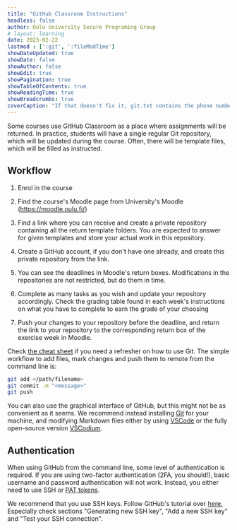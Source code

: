 ```yaml
---
title: "GitHub Classroom Instructions"
headless: false
author: Oulu University Secure Programing Group
# layout: learning
date: 2023-02-22
lastmod : [':git', ':fileModTime']
showDateUpdated: true
showDate: false
showAuthor: false
showEdit: true
showPagination: true 
showTableOfContents: true
showReadingTime: true
showBreadcrumbs: true
coverCaption: "If that doesn't fix it, git.txt contains the phone number of a friend of mine who understands git. Just wait through a few minutes of 'It's really pretty simple, just think of branches as...' and eventually you'll learn the commands that will fix everything. Source: [xkcd](https://xkcd.com/1597/) " 
---
```


Some courses use GitHub Classroom as a place where assignments will be returned.
In practice, students will have a single regular Git repository, which will be updated during the course.
Often, there will be template files, which will be filled as instructed.

## Workflow

  1. Enrol in the course

  2. Find the course's Moodle page from University's Moodle (https://moodle.oulu.fi/)

  3. Find a link where you can receive and create a private repository containing all the return template folders. You are expected to answer for given templates and store your actual work in this repository.

  4. Create a GitHub account, if you don't have one already, and create this private repository from the link.

  5. You can see the deadlines in Moodle's return boxes. Modifications in the repositories are not restricted, but do them in time. 

  6. Complete as many tasks as you wish and update your repository accordingly. Check the grading table found in each week's instructions on what you have to complete to earn the grade of your choosing

  6. Push your changes to your repository before the deadline, and return the link to your repository to the corresponding return box of the exercise week in Moodle.

Check [the cheat sheet](https://github.github.com/training-kit/downloads/github-git-cheat-sheet.pdf) if you need a refresher on how to use Git.
The simple workflow to add files, mark changes and push them to remote from the command line is:
```sh
git add </path/filename>
git commit -m "<message>"
git push
```

You can also use the graphical interface of GitHub, but this might not be as convenient as it seems.
We recommend instead installing [Git](https://git-scm.com/) for your machine, and modifying Markdown files either by using [VSCode](https://code.visualstudio.com/) or the fully open-source version [VSCodium](https://vscodium.com/).

## Authentication

When using GitHub from the command line, some level of authentication is required.
If you are using two-factor authentication (2FA, you should!), basic username and password authentication will not work.
Instead, you either need to use SSH or [PAT tokens](https://docs.github.com/en/authentication/keeping-your-account-and-data-secure/creating-a-personal-access-token).

We recommend that you use SSH keys. 
Follow GitHub's tutorial over [here.](https://docs.github.com/en/authentication/connecting-to-github-with-ssh/about-ssh)
Especially check sections "Generating new SSH key", "Add a new SSH key" and "Test your SSH connection".

